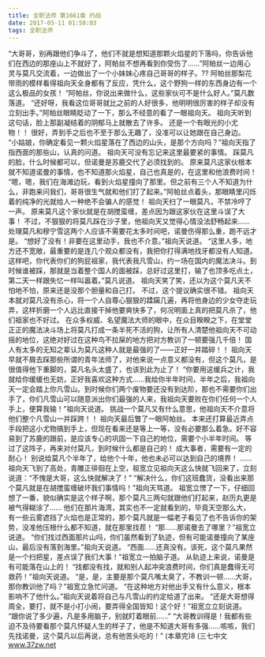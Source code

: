 ```yaml
---
title: 全职法师 第1661章 约战
date: 2017-05-11 01:58:03
tags: 全职法师
---
```


“大哥哥，别再跟他们争斗了，他们不就是想知道那颗火焰星的下落吗，你告诉他们在西边的那座山上不就好了，阿帕丝不想再看到你受伤了……”阿帕丝一边用心灵与莫凡交流着，一边做出了一个小妹妹心疼自己哥哥的样子。??
阿帕丝那梨花带雨的模样看得祖向天全身都有了反应，凭什么，这个野狗一样的东西身边有一个这么极品的女孩！
“阿帕丝，你说出来做什么，这些家伙可不是什么好人。”莫凡数落道。
“还好呀，我看这位哥哥就比之前的人好很多，他明明很厉害的样子却没有立刻出手。”阿帕丝眼睛眨动了一下，那么不经意的看了一眼祖向天。
祖向天听到这句话，脸上那副凝结着的阴郁马上就散去了许多。
还是一个有眼光的小尤物！！
很好，弄到手之后也不至于那么无趣了，没准可以让她跟在自己身边。
“小姑娘，你确定看见一颗火焰星落在了西边的山头，是那个方向吗？”祖向天指了指西面的那些山，认真的问道。
祖向天可没有忘记来这里最要紧的事情。
踩莫凡的脸，什么时候都可以，但诺曼是苏鹿交代了必须找到的。
原来莫凡这家伙根本就不知道诺曼的事情，也不知道那火焰星，自己也真是的，在这里和他浪费时间！
“嗯，嗯，我们在海滩边玩，看到火焰星撞向了那里。但之前有三个人不知道为什么，非跑来问我们，哥哥很生气就和他们打了起来。”阿帕丝点着头，那眼睛里闪烁着的纯净的光就给人一种绝不会骗人的感觉！
祖向天扫了一眼莫凡，不禁冷哼了一声。
原来莫凡这个家伙就是在胡搅蛮缠，差点因为跟这家伙在这里斗误了大事！
不过，不狠狠的将莫凡踩在沙子里，他祖向天又觉得心情没法舒畅起来……处理莫凡和穆宁雪这两个人应该不需要花太多时间吧，诺曼伤得那么重，跑不远才是。
“想好了没有！非要在这里动手，我也不介意。”祖向天说道。
“这里人多，地方还不宽敞，最重要的是连几个观众都没有，我把你打得满地找牙都没有人知道。这样吧，你代表你们的狗屁祖家，我代表我凡雪山，约一场在国内的魔法决斗。到时候谁被踩，那就是当着整个国人的面被踩，总好过这里打，输了也顶多吃点土，第二天一样跟失忆一样叫嚣着。”莫凡说道。
祖向天笑了笑，还以为这个莫凡天不怕地不怕，原来还是没那个胆量和自己打。
不过，这个提议确实很不错。
祖向天本就对莫凡没有杀心，将一个人自尊心狠狠的蹂躏几遍，再将他身边的少女夺走玩弄，这样折磨一个人远比直接干掉他要爽快多了，何况明面上真的把莫凡杀了，他们祖家也不好过。
在众多权威、名望魔法大师的眼中，在众目睽睽之下，在堂堂正正的魔法决斗场上将莫凡打成一条半死不活的狗，让所有人清楚他祖向天不可动摇的地位，这绝对好过在这种鸟不拉屎的地方把对方教训了一顿要强几千倍！
国人有太多的无知之辈认为莫凡这种人就是最强的了——正好一并踏碎！！
祖向天早就不屑去踩那些所谓的青年法师了，对他来说一点意义都没有，但这个莫凡，是很值得他下重脚的，莫凡名头太盛了，也该到此为止了！
“你要用这缓兵之计，我就给你缓缓也无妨，正好我喜欢这种方式……我给你半年时间，半年之后，我祖向天一定会踏上你凡雪山。到时候你们两个废物要还没有到达阶，那也不需要你们出手了，你们凡雪山可以随意派出你们最强的人来，我祖向天要败在你们任何一个人手上，便算我输！”祖向天说道。
挑战一个莫凡又有什么意思，他祖向天不介意将他们整个凡雪山一并踩跨！！
祖向天最后瞥了一眼阿帕丝。
本来还打算最近弄点手段把这小尤物搞到手上，但现在看来还是等上一等，没有必要那么着急。好不容易到了苏鹿的跟前，是应该专心的巩固一下自己的地位，需要个小半年时间。
等过了这阵子，再来对付莫凡，到时候什么都是自己的！
成大事者，需要有一定的耐心！
别说给莫凡个半年了，给他个十年，他也未必可以达到自己的境界！
……
祖向天飞到了高处，青雕正徘徊在上空，祖宽立见祖向天这么快就飞回来了，立刻说道：“不愧是大哥，这么快就解决了！”
“解决什么，你们这班蠢货，没看出来那个莫凡就是在胡搅蛮缠破坏我们事情吗！”祖向天骂道。
祖宽立愣了一下，仔细回想了一番，貌似确实是这个样子啊，那个莫凡三两句就跟他们打起来，赵历丸更是被气得糊涂了……
他们在那片海湾，其实也不一定就看到的，毕竟天空那么大，有一些云雾遮挡了火焰也是正常的，那个莫凡就是一幅老子看见了也不告诉你的架势，没准他压根什么都不知道，就在那里找茬！
“那……那诺曼去了哪里？”祖宽立说道。
“你们找过西面那片山吗，你们虽然看到了轨迹，但有可能诺曼撞向了某座山，最后没有落到海里。”祖向天说道。
“西面……还真没有。该死，这个莫凡果然是一个扫把星，差点误了我们大事！”祖宽立一拍脑子道。
从轨迹上来说，诺曼是有可能落在山上的！
“找都没有找，就和别人起冲突浪费时间，你们真是蠢得无可救药！”祖向天说道。
“是，是，主要是那个莫凡嘴太臭了，不教训一顿……大哥，那你教训他了吗？”祖宽立急忙问道。
“在这种地方对他出手又有什么意义，根本影响不了他什么。”祖向天说着将自己与凡雪山的约定给道了出来。
“还是大哥想得周全，要打，就不是小打小闹，要弄得全国皆知！这个好！”祖宽立立刻说道。
“跟你说了多少遍，凡是多用脑子，别就盯着眼前……”
“大哥教训得是！我都有些迫不及待要看那个莫凡怀疑人生的样子了，他是不知道大哥有多强……咳咳，我们先找诺曼，这个莫凡以后再说，总有他苦头吃的！”
(本章完)8
(三七中文 www.37zw.net